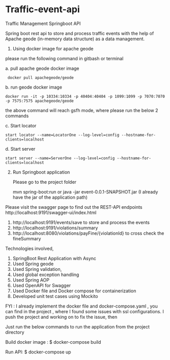 # Traffic-event-api
Traffic Management Springboot API 

Spring boot rest api to store and process traffic events with the help of Apache geode (in-memory data structure) as a data management.

1. Using docker image for apache geode
 
 please run the following command in gitbash or terminal
 
  a. pull apache geode docker image
     
	 docker pull apachegeode/geode   
  b. run geode docker image 
	
	docker run -it -p 10334:10334 -p 40404:40404 -p 1099:1099 -p 7070:7070 -p 7575:7575 apachegeode/geode
	
the above command will reach gsfh mode, where please run the below 2 commands

  c. Start locator
  
	start locator --name=LocatorOne --log-level=config --hostname-for-clients=localhost
	
  d. Start server
  
	start server --name=ServerOne --log-level=config --hostname-for-clients=localhost
	
2. Run Springboot application

	Please go to the project folder

	mvn spring-boot:run 
	or
	java -jar event-0.0.1-SNAPSHOT.jar (I already have the jar of the application path)
	

Please visit the swagger page to find out the REST-API endpoints http://localhost:9191/swagger-ui/index.html

1. http://localhost:9191/events/save to store and process the events
2. http://localhost:9191/violations/summary 
3. http://localhost:8080/violations/payFine/{violationId} to cross check the fineSummary

Technologies involved,

1. SpringBoot Rest Application with Async 
2. Used Spring geode
3. Used Spring validation,
4. Used global exception handling
5. Used Spring AOP
6. Used OpenAPI for Swagger
7. Used Docker file and Docker compose for containerization
8. Developed unit test cases using Mockito

FYI :
I already implement the docker file and docker-compose.yaml , you can find in the project , where I found some issues with ssl configurations.
I push the project and working on to fix the issue, then

Just run the below commands to run the application from the project directory

Build docker image : $ docker-compose build

Run API: $ docker-compose up

